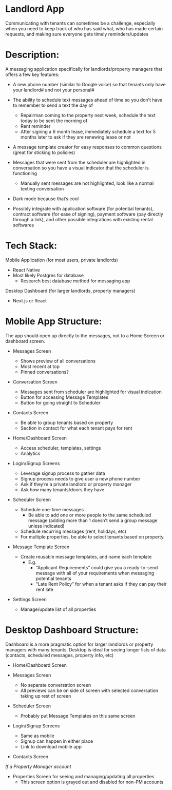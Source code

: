 # Landlord App

Communicating with tenants can sometimes be a challenge, especially when you need to keep track of who has said what, who has made certain requests, and making sure everyone gets timely reminders/updates

# Description:
A messaging application specifically for landlords/property managers that offers a few key features:

- A new phone number (similar to Google voice) so that tenants only have your landlord# and not your personal#

- The ability to schedule text messages ahead of time so you don’t have to remember to send a text the day of
    * Repairman coming to the property next week, schedule the text today to be sent the morning of
    * Rent reminder
    * After signing a 6 month lease, immediately schedule a text for 5 months later to ask if they are renewing lease or not

- A message template creator for easy responses to common questions (great for sticking to policies)

- Messages that were sent from the scheduler are highlighted in conversation so you have a visual indicator that the scheduler is functioning
    * Manually sent messages are not highlighted, look like a normal texting conversation

- Dark mode because that’s cool

- Possibly integrate with application software (for potential tenants), contract software (for ease of signing), payment software (pay directly through a link), and other possible integrations with existing rental softwares

# Tech Stack:
Mobile Application (for most users, private landlords)
- React Native
- Most likely Postgres for database
    * Research best database method for messaging app

Desktop Dashboard (for larger landlords, property managers)
- Next.js or React

# Mobile App Structure:
The app should open up directly to the messages, not to a Home Screen or dashboard screen. 

- Messages Screen
    * Shows preview of all conversations
    * Most recent at top
    * Pinned conversations?

- Conversation Screen
    * Messages sent from scheduler are highlighted for visual indication
    * Button for accessing Message Templates
    * Button for going straight to Scheduler

- Contacts Screen
    * Be able to group tenants based on property
    * Section in contact for what each tenant pays for rent

- Home/Dashboard Screen
    * Access scheduler, templates, settings
    * Analytics

- Login/Signup Screens
    * Leverage signup process to gather data
    * Signup process needs to give user a new phone number
    * Ask if they’re a private landlord or property manager
    * Ask how many tenants/doors they have

- Scheduler Screen
    * Schedule one-time messages
        * Be able to add one or more people to the same scheduled message (adding more than 1 doesn’t send a group message unless indicated)
    * Schedule recurring messages (rent, holidays, etc)
    * For multiple properties, be able to select tenants based on property

- Message Template Screen
    * Create reusable message templates, and name each template
        * E.g.
            * “Applicant Requirements” could give you a ready-to-send message with all of your requirements when messaging potential tenants
            * “Late Rent Policy” for when a tenant asks if they can pay their rent late

- Settings Screen
    * Manage/update list of all properties

# Desktop Dashboard Structure:
Dashboard is a more pragmatic option for larger landlords or property managers with many tenants.
Desktop is ideal for seeing longer lists of data (contacts, scheduled messages, property info, etc)

- Home/Dashboard Screen

- Messages Screen
    * No separate conversation screen
    * All previews can be on side of screen with selected conversation taking up rest of screen

- Scheduler Screen
    * Probably put Message Templates on this same screen

- Login/Signup Screens
    * Same as mobile
    * Signup can happen in either place
    * Link to download mobile app

- Contacts Screen

*If a Property Manager account*
- Properties Screen for seeing and managing/updating all properties
    * This screen option is grayed out and disabled for non-PM accounts